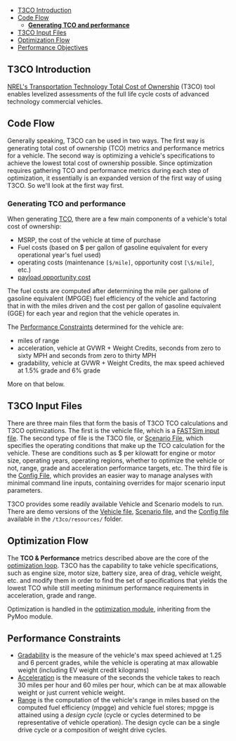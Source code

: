 
- [T3CO Introduction ](#t3co-introduction-)
- [Code Flow ](#code-flow-)
  - [**Generating TCO and performance**](#generating-tco-and-performance)
- [T3CO Input Files ](#t3co-input-files-)
- [Optimization Flow ](#optimization-flow-)
- [Performance Objectives ](#performance-objectives-)



## T3CO Introduction <a name="introduction"></a>

[NREL's Transportation Technology Total Cost of Ownership](https://www.nrel.gov/transportation/t3co.html) (T3CO) tool enables levelized assessments of the full life cycle costs of advanced technology commercial vehicles. 

## Code Flow <a name="codeflow"></a>

Generally speaking, T3CO can be used in two ways. The first way is generating total cost of ownership (TCO) metrics and performance metrics for a vehicle. The second way is optimizing a vehicle's specifications to achieve the lowest total cost of ownership possible. Since optimization requires gathering TCO and performance metrics during each step of optimization, it essentially is an expanded version of the first way of using T3CO. So we'll look at the first way first.

### **Generating TCO and performance**

When generating [TCO](https://github.com/NREL/T3CO-private/blob/7b56eb37bf5a57e6cd0ce761fc1708ee151c956f/docs/old_docs/TCO_calculations.md), there are a few main components of a vehicle's total cost of ownership:
- MSRP, the cost of the vehicle at time of purchase
- Fuel costs (based on $ per gallon of gasoline equivalent for every operational year's fuel used)
- operating costs (maintenance `[$/mile]`, opportunity cost `[\$/mile]`, etc.)
- [payload opportunity cost](https://github.com/NREL/T3CO-private/blob/main/docs/old_docs/TCO_calculations.md#payload-opportunity-costs-)

The fuel costs are computed after determining the mile per gallone of gasoline equivalent (MPGGE) fuel efficiency of the vehicle and factoring that in with the miles driven and the cost per gallon of gasoline equivalent (GGE) for each year and region that the vehicle operates in.

The [Performance Constraints](#Performance_Constraints) determined for the vehicle are:
- miles of range
- acceleration, vehicle at GVWR + Weight Credits,  seconds from zero to sixty MPH and seconds from zero to thirty MPH
- gradability, vehicle at GVWR + Weight Credits, the max speed achieved at 1.5% grade and 6% grade

More on that below.

## T3CO Input Files <a name="T3CO_Input_Files"></a>

There are three main files that form the basis of T3CO TCO calculations and T3CO optimizations. The first is the vehicle file, which is a [FASTSim input file](https://docs.rs/fastsim-core/0.1.6/fastsim_core/vehicle/struct.RustVehicle.html). The second type of file is the T3CO file, or [Scenario File](https://github.com/NREL/T3CO-private/blob/61aff5700c16ff54d69aa2c238f63553ec31f1da/docs/scenario_inputs_descriptions.md), which specifies the operating conditions that make up the TCO calculation for the vehicle. These are conditions such as $ per kilowatt for engine or motor size, operating years, operating regions, whether to optimize the vehicle or not, range, grade and acceleration performance targets, etc. The third file is the [Config File](https://github.com/NREL/T3CO-private/blob/61aff5700c16ff54d69aa2c238f63553ec31f1da/docs/config_inputs_descriptions.md), which provides an easier way to manage analyses with minimal command line inputs, containing overrides for major scenario input parameters.

T3CO provides some readily available Vehicle and Scenario models to run. There are demo versions of the [Vehicle file](https://github.com/NREL/T3CO-private/blob/264a730de942671eb2345a5afca7e1afd6d67666/t3co/resources/inputs/demo/Demo_FY22_vehicle_model_assumptions.csv), [Scenario file](https://github.com/NREL/T3CO-private/blob/264a730de942671eb2345a5afca7e1afd6d67666/t3co/resources/inputs/demo/Demo_FY22_scenario_assumptions.csv), and the [Config file](https://github.com/NREL/T3CO-private/blob/264a730de942671eb2345a5afca7e1afd6d67666/t3co/resources/T3COConfig.csv) available in the  `/t3co/resources/` folder.

## Optimization Flow <a name="Optimization_Flow"></a>

The **TCO & Performance** metrics described above are the core of the [optimization loop](https://github.com/NREL/T3CO-private/blob/7b56eb37bf5a57e6cd0ce761fc1708ee151c956f/docs/old_docs/optimization.md). T3CO has the capability to take vehicle specifications, such as engine size, motor size, battery size, area of drag, vehicle weight, etc. and modify them in order to find the set of specifications that yields the lowest TCO while still meeting minimum performance requirements in acceleration, grade and range.

Optimization is handled in the [optimization module](https://github.com/NREL/T3CO-private/blob/74a494bc783c1d0d5794d605584e9843b3a4cb2d/t3co/moopack/moo.py#L80), inheriting from the PyMoo module.

## Performance Constraints <a name="Performance_Constraints"></a>

- [Gradability](https://github.com/NREL/T3CO-private/blob/7b56eb37bf5a57e6cd0ce761fc1708ee151c956f/docs/old_docs/acceleration_and_grade_tests.mdd) is the measure of the vehicle's max speed achieved at 1.25 and 6 percent grades, while the vehicle is operating at max allowable weight (including EV weight credit kilograms)
- [Acceleration](https://github.com/NREL/T3CO-private/blob/7b56eb37bf5a57e6cd0ce761fc1708ee151c956f/docs/old_docs/acceleration_and_grade_tests.md) is the measure of the seconds the vehicle takes to reach 30 miles per hour and 60 miles per hour, which can be at max allowable weight or just current vehicle weight.
- [Range](https://github.com/NREL/T3CO-private/blob/7b56eb37bf5a57e6cd0ce761fc1708ee151c956f/docs/old_docs/fuel_efficiency_and_range.md) is the computation of the vehicle's range in miles based on the computed fuel efficiency (mpgge) and vehicle fuel stores; mpgge is attained using a *design cycle* (cycle or cycles determined to be representative of vehicle operation). The design cycle can be a single drive cycle or a composition of weight drive cycles.

